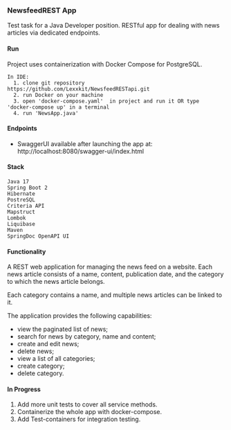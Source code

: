 ### NewsfeedREST App
Test task for a Java Developer position. RESTful app for dealing with news articles via dedicated endpoints.

#### Run
Project uses containerization with Docker Compose for PostgreSQL.
```
In IDE:
  1. clone git repository https://github.com/Lexxkit/NewsfeedRESTapi.git
  2. run Docker on your machine
  3. open 'docker-compose.yaml'  in project and run it OR type 'docker-compose up' in a terminal
  4. run 'NewsApp.java'
```

#### Endpoints 
- SwaggerUI available after launching the app at: http://localhost:8080/swagger-ui/index.html

#### Stack
```
Java 17
Spring Boot 2
Hibernate
PostreSQL
Criteria API
Mapstruct
Lombok
Liquibase
Maven
SpringDoc OpenAPI UI
```

#### Functionality
A REST web application for managing the news feed on a website.
Each news article consists of a name, content, publication date, and the category to which the news article belongs.

Each category contains a name, and multiple news articles can be linked to it.

The application provides the following capabilities:
- view the paginated list of news;
- search for news by category, name and content;
- create and edit news;
- delete news;
- view a list of all categories;
- create category;
- delete category.

#### In Progress
1. Add more unit tests to cover all service methods.
2. Containerize the whole app with docker-compose.
3. Add Test-containers for integration testing.